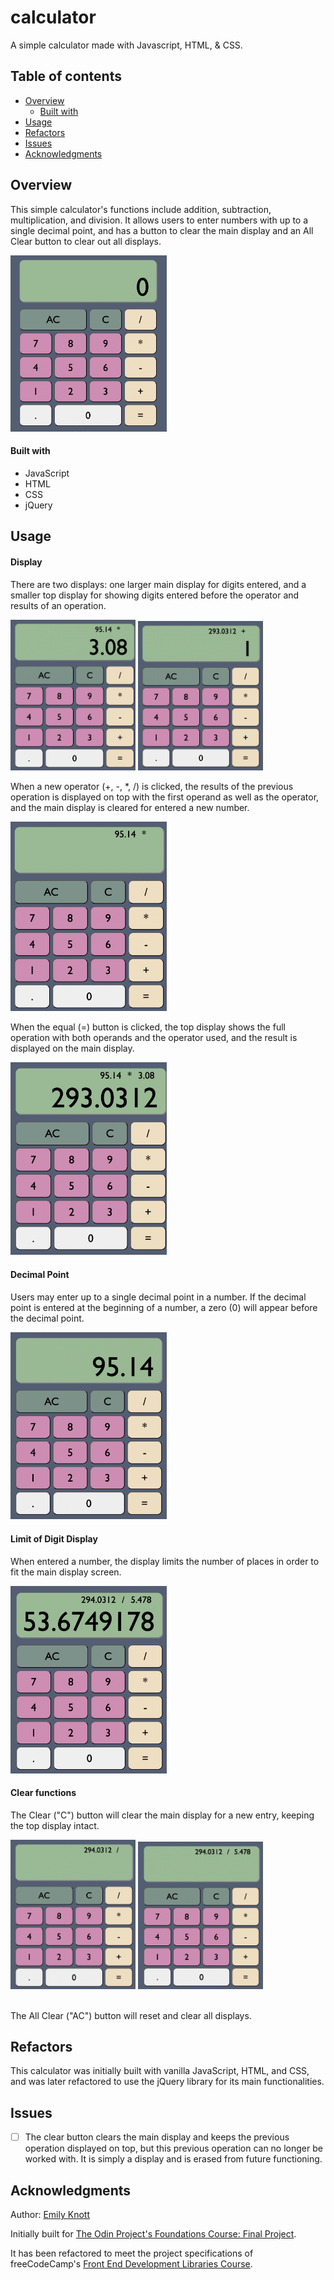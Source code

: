 # calculator

A simple calculator made with Javascript, HTML, &amp; CSS.

## Table of contents

- [Overview](#overview)
  - [Built with](#built-with)
- [Usage](#usage)
- [Refactors](#refactors)
- [Issues](#issues)
- [Acknowledgments](#acknowledgments)

## Overview

This simple calculator's functions include addition, subtraction, multiplication, and division. It allows users to enter numbers with up to a single decimal point, and has a button to clear the main display and an All Clear button to clear out all displays.

<img src="initialSetup.png" width="250">

#### Built with

- JavaScript
- HTML
- CSS
- jQuery

## Usage

#### Display

There are two displays: one larger main display for digits entered, and a smaller top display for showing digits entered before the operator and results of an operation.

<img src="AllowsNewNumInput.png" width="200"> <img src="movesResultToTopWhenOperator.png" width="200">

When a new operator (+, -, \*, /) is clicked, the results of the previous operation is displayed on top with the first operand as well as the operator, and the main display is cleared for entered a new number.

<img src="displaysOnTopWhenOperator.png" width="250">

When the equal (=) button is clicked, the top display shows the full operation with both operands and the operator used, and the result is displayed on the main display.

<img src="keepsTopDisplayWithResult.png" width="250">

#### Decimal Point

Users may enter up to a single decimal point in a number. If the decimal point is entered at the beginning of a number, a zero (0) will appear before the decimal point.

<img src="allowsDecimalPoint.png" width="250">

#### Limit of Digit Display

When entered a number, the display limits the number of places in order to fit the main display screen.

<img src="limitsNumLengthToFitDisplay.png" width="250">

#### Clear functions

The Clear ("C") button will clear the main display for a new entry, keeping the top display intact.

<img src="clearedForNextResult.png" width="200"> <img src="clearButton.png" width="200">

<br/>
The All Clear ("AC") button will reset and clear all displays.

## Refactors

This calculator was initially built with vanilla JavaScript, HTML, and CSS, and was later refactored to use the jQuery library for its main functionalities.

## Issues

- [ ] The clear button clears the main display and keeps the previous operation displayed on top, but this previous operation can no longer be worked with. It is simply a display and is erased from future functioning.

## Acknowledgments

Author: [Emily Knott](www.emilyknott.com)

Initially built for [The Odin Project's Foundations Course: Final Project](https://www.theodinproject.com/lessons/foundations-calculator).

It has been refactored to meet the project specifications of freeCodeCamp's [Front End Development Libraries Course](https://www.freecodecamp.org/learn/front-end-development-libraries/).
